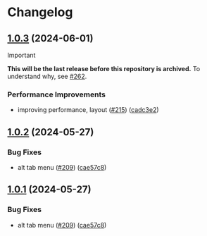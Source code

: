 # Changelog

## [1.0.3](https://github.com/catppuccin/gtk/compare/v1.0.2...v1.0.3) (2024-06-01)

> [!IMPORTANT]
> **This will be the last release before this repository is archived.** To understand why, see [#262](https://github.com/catppuccin/gtk/issues/262).

### Performance Improvements

* improving performance, layout ([#215](https://github.com/catppuccin/gtk/issues/215)) ([cadc3e2](https://github.com/catppuccin/gtk/commit/cadc3e2ac24f93c6641f9f87ee5d044433c65ce7))

## [1.0.2](https://github.com/catppuccin/gtk/compare/v1.0.1...v1.0.2) (2024-05-27)


### Bug Fixes

* alt tab menu ([#209](https://github.com/catppuccin/gtk/issues/209)) ([cae57c8](https://github.com/catppuccin/gtk/commit/cae57c80f81fd1cc40fab2655109b09fa97103b9))

## [1.0.1](https://github.com/catppuccin/gtk/compare/v1.0.0...v1.0.1) (2024-05-27)


### Bug Fixes

* alt tab menu ([#209](https://github.com/catppuccin/gtk/issues/209)) ([cae57c8](https://github.com/catppuccin/gtk/commit/cae57c80f81fd1cc40fab2655109b09fa97103b9))
